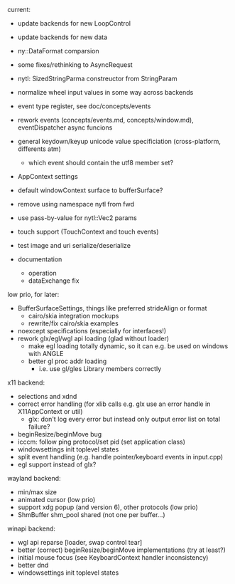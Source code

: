 current:

- update backends for new LoopControl
- update backends for new data
- ny::DataFormat comparsion
- some fixes/rethinking to AsyncRequest

- nytl: SizedStringParma constreuctor from StringParam

- normalize wheel input values in some way across backends
- event type register, see doc/concepts/events
- rework events (concepts/events.md, concepts/window.md), eventDispatcher async funcions
- general keydown/keyup unicode value specificiation (cross-platform, differents atm)
	- which event should contain the utf8 member set?
- AppContext settings
- default windowContext surface to bufferSurface?
- remove using namespace nytl from fwd
- use pass-by-value for nytl::Vec2 params
- touch support (TouchContext and touch events)
- test image and uri serialize/deserialize

- documentation
	- operation
	- dataExchange fix

low prio, for later:

- BufferSurfaceSettings, things like preferred strideAlign or format
	- cairo/skia integration mockups
	- rewrite/fix cairo/skia examples
- noexcept specifications (especially for interfaces!)
- rework glx/egl/wgl api loading (glad without loader)
	- make egl loading totally dynamic, so it can e.g. be used on windows with ANGLE
	- better gl proc addr loading
		- i.e. use gl/gles Library members correctly

x11 backend:
- selections and xdnd
- correct error handling (for xlib calls e.g. glx use an error handle in X11AppContext or util)
	- glx: don't log every error but instead only output error list on total failure?
- beginResize/beginMove bug
- icccm: follow ping protocol/set pid (set application class)
- windowsettings init toplevel states
- split event handling (e.g. handle pointer/keyboard events in input.cpp)
- egl support instead of glx?

wayland backend:
- min/max size
- animated cursor (low prio)
- support xdg popup (and version 6), other protocols (low prio)
- ShmBuffer shm_pool shared (not one per buffer...)

winapi backend:
- wgl api reparse [loader, swap control tear]
- better (correct) beginResize/beginMove implementations (try at least?)
- initial mouse focus (see KeyboardContext handler inconsistency)
- better dnd
- windowsettings init toplevel states
